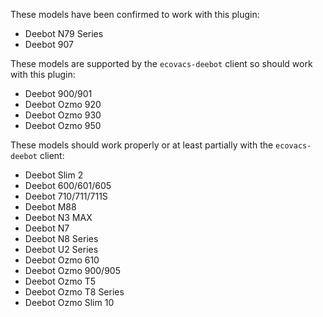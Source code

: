 These models have been confirmed to work with this plugin:
* Deebot N79 Series
* Deebot 907

These models are supported by the `ecovacs-deebot` client so should work with this plugin:

* Deebot 900/901
* Deebot Ozmo 920
* Deebot Ozmo 930
* Deebot Ozmo 950

These models should work properly or at least partially with the `ecovacs-deebot` client:

* Deebot Slim 2
* Deebot 600/601/605
* Deebot 710/711/711S
* Deebot M88
* Deebot N3 MAX
* Deebot N7
* Deebot N8 Series
* Deebot U2 Series
* Deebot Ozmo 610
* Deebot Ozmo 900/905
* Deebot Ozmo T5
* Deebot Ozmo T8 Series
* Deebot Ozmo Slim 10
